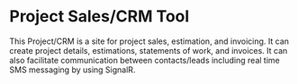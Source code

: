# Project Sales/CRM Tool

This Project/CRM is a site for project sales, estimation, and invoicing.  It can create project details, estimations, statements of work, and invoices.  It can also facilitate communication between contacts/leads including real time SMS messaging by using SignalR.
